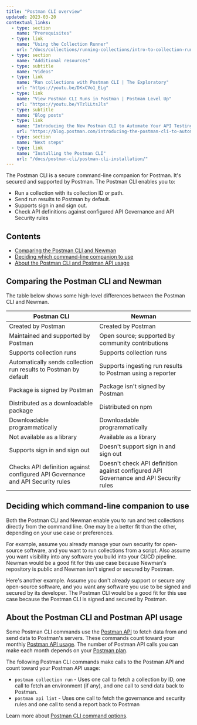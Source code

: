 ```yaml
---
title: "Postman CLI overview"
updated: 2023-03-20
contextual_links:
  - type: section
    name: "Prerequisites"
  - type: link
    name: "Using the Collection Runner"
    url: "/docs/collections/running-collections/intro-to-collection-runs/"
  - type: section
    name: "Additional resources"
  - type: subtitle
    name: "Videos"
  - type: link
    name: "Run collections with Postman CLI | The Exploratory"
    url: "https://youtu.be/DKxCVo1_ELg"
  - type: link
    name: "View Postman CLI Runs in Postman | Postman Level Up"
    url: "https://youtu.be/YTzlLLtsJls"
  - type: subtitle
    name: "Blog posts"
  - type: link
    name: "Introducing the New Postman CLI to Automate Your API Testing"
    url: "https://blog.postman.com/introducing-the-postman-cli-to-automate-your-api-testing/"
  - type: section
    name: "Next steps"
  - type: link
    name: "Installing the Postman CLI"
    url: "/docs/postman-cli/postman-cli-installation/"
---
```


The Postman CLI is a secure command-line companion for Postman. It's secured and supported by Postman. The Postman CLI enables you to:

* Run a collection with its collection ID or path.
* Send run results to Postman by default.
* Supports sign in and sign out.
* Check API definitions against configured API Governance and API Security rules

## Contents

* [Comparing the Postman CLI and Newman](#comparing-the-postman-cli-and-newman)
* [Deciding which command-line companion to use](#deciding-which-command-line-companion-to-use)
* [About the Postman CLI and Postman API usage](#about-the-postman-cli-and-postman-api-usage)

## Comparing the Postman CLI and Newman

The table below shows some high-level differences between the Postman CLI and Newman.

| Postman CLI  | Newman  |
|---|---|
| Created by Postman | Created by Postman |
| Maintained and supported by Postman | Open source; supported by community contributions |
| Supports collection runs| Supports collection runs  |
| Automatically sends collection run results to Postman by default | Supports ingesting run results to Postman using a reporter |
| Package is signed by Postman | Package isn't signed by Postman |
| Distributed as a downloadable package | Distributed on npm |
| Downloadable programmatically | Downloadable programmatically
| Not available as a library | Available as a library
| Supports sign in and sign out | Doesn't support sign in and sign out |
| Checks API definition against configured API Governance and API Security rules | Doesn't check API definition against configured API Governance and API Security rules |

## Deciding which command-line companion to use

Both the Postman CLI and Newman enable you to run and test collections directly from the command line. One may be a better fit than the other, depending on your use case or preferences.

For example, assume you already manage your own security for open-source software, and you want to run collections from a script. Also assume you want visibility into any software you build into your CI/CD pipeline. Newman would be a good fit for this use case because Newman's repository is public and Newman isn't signed or secured by Postman.

Here's another example. Assume you don't already support or secure any open-source software, and you want any software you use to be signed and secured by its developer. The Postman CLI would be a good fit for this use case because the Postman CLI is signed and secured by Postman.

## About the Postman CLI and Postman API usage

Some Postman CLI commands use the [Postman API](/docs/developer/intro-api/) to fetch data from and send data to Postman's servers. These commands count toward your monthly [Postman API usage](/docs/administration/resource-usage/#postman-api-usage). The number of Postman API calls you can make each month depends on your [Postman plan](https://www.postman.com/pricing/).

The following Postman CLI commands make calls to the Postman API and count toward your Postman API usage:

* `postman collection run` - Uses one call to fetch a collection by ID, one call to fetch an environment (if any), and one call to send data back to Postman.
* `postman api lint` - Uses one call to fetch the governance and security rules and one call to send a report back to Postman

Learn more about [Postman CLI command options](/docs/postman-cli/postman-cli-options/).
